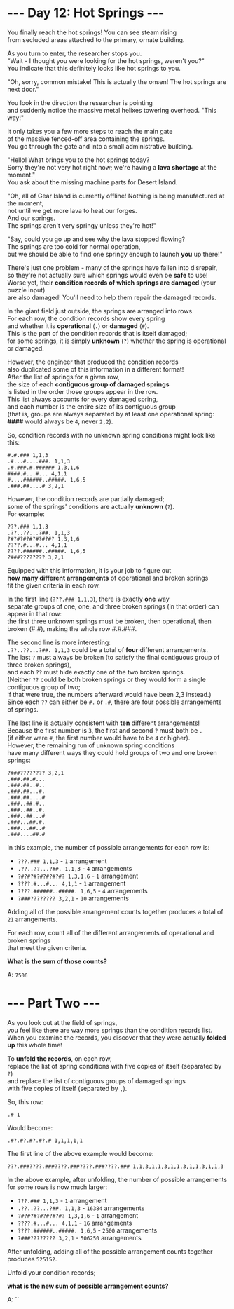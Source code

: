 # --- Day 12: Hot Springs ---

You finally reach the hot springs! You can see steam rising  
from secluded areas attached to the primary, ornate building.

As you turn to enter, the researcher stops you.  
"Wait - I thought you were looking for the hot springs, weren't you?"  
You indicate that this definitely looks like hot springs to you.

"Oh, sorry, common mistake! This is actually the onsen! The hot springs are next door."

You look in the direction the researcher is pointing  
and suddenly notice the massive metal helixes towering overhead. "This way!"

It only takes you a few more steps to reach the main gate  
of the massive fenced-off area containing the springs.  
You go through the gate and into a small administrative building.

"Hello! What brings you to the hot springs today?  
Sorry they're not very hot right now; we're having a **lava shortage** at the moment."  
You ask about the missing machine parts for Desert Island.

"Oh, all of Gear Island is currently offline! Nothing is being manufactured at the moment,  
not until we get more lava to heat our forges.  
And our springs.  
The springs aren't very springy unless they're hot!"

"Say, could you go up and see why the lava stopped flowing?  
The springs are too cold for normal operation,  
but we should be able to find one springy enough to launch **you** up there!"

There's just one problem - many of the springs have fallen into disrepair,  
so they're not actually sure which springs would even be **safe** to use!  
Worse yet, their **condition records of which springs are damaged** (your puzzle input)  
are also damaged! You'll need to help them repair the damaged records.

In the giant field just outside, the springs are arranged into rows.  
For each row, the condition records show every spring  
and whether it is **operational** (`.`) or **damaged** (`#`).  
This is the part of the condition records that is itself damaged;  
for some springs, it is simply **unknown** (`?`) whether the spring is operational or damaged.

However, the engineer that produced the condition records  
also duplicated some of this information in a different format!  
After the list of springs for a given row,  
the size of each **contiguous group of damaged springs**  
is listed in the order those groups appear in the row.  
This list always accounts for every damaged spring,  
and each number is the entire size of its contiguous group  
(that is, groups are always separated by at least one operational spring:
**####** would always be `4`, never `2,2`).

So, condition records with no unknown spring conditions might look like this:

```text
#.#.### 1,1,3
.#...#....###. 1,1,3
.#.###.#.###### 1,3,1,6
####.#...#... 4,1,1
#....######..#####. 1,6,5
.###.##....# 3,2,1
```

However, the condition records are partially damaged;  
some of the springs' conditions are actually **unknown** (`?`).  
For example:

```text
???.### 1,1,3
.??..??...?##. 1,1,3
?#?#?#?#?#?#?#? 1,3,1,6
????.#...#... 4,1,1
????.######..#####. 1,6,5
?###???????? 3,2,1
```

Equipped with this information, it is your job to figure out  
**how many different arrangements** of operational and broken springs  
fit the given criteria in each row.

In the first line (`???.### 1,1,3`), there is exactly **one** way  
separate groups of one, one, and three broken springs (in that order) can appear in that row:  
the first three unknown springs must be broken, then operational, then broken (#.#), making the whole row #.#.###.

The second line is more interesting:  
`.??..??...?##. 1,1,3` could be a total of **four** different arrangements.  
The last `?` must always be broken (to satisfy the final contiguous group of three broken springs),  
and each `??` must hide exactly one of the two broken springs.  
(Neither `??` could be both broken springs or they would form a single contiguous group of two;  
if that were true, the numbers afterward would have been 2,3 instead.)  
Since each `??` can either be `#.` or `.#`, there are four possible arrangements of springs.

The last line is actually consistent with **ten** different arrangements!  
Because the first number is `3`, the first and second `?` must both be `.`  
(if either were `#`, the first number would have to be `4` or higher).  
However, the remaining run of unknown spring conditions  
have many different ways they could hold groups of two and one broken springs:

```text
?###???????? 3,2,1
.###.##.#...
.###.##..#..
.###.##...#.
.###.##....#
.###..##.#..
.###..##..#.
.###..##...#
.###...##.#.
.###...##..#
.###....##.#
```

In this example, the number of possible arrangements for each row is:

- `???.### 1,1,3` - `1` arrangement
- `.??..??...?##. 1,1,3` - `4` arrangements
- `?#?#?#?#?#?#?#? 1,3,1,6` - `1` arrangement
- `????.#...#... 4,1,1` - `1` arrangement
- `????.######..#####. 1,6,5` - `4` arrangements
- `?###???????? 3,2,1` - `10` arrangements

Adding all of the possible arrangement counts together produces a total of `21` arrangements.

For each row, count all of the different arrangements of operational and broken springs  
that meet the given criteria.

**What is the sum of those counts?**

A: `7506`

# --- Part Two ---

As you look out at the field of springs,  
you feel like there are way more springs than the condition records list.  
When you examine the records, you discover that they were actually **folded up** this whole time!

To **unfold the records**, on each row,  
replace the list of spring conditions with five copies of itself (separated by `?`)  
and replace the list of contiguous groups of damaged springs  
with five copies of itself (separated by `,`).

So, this row:

`.# 1`

Would become:

`.#?.#?.#?.#?.# 1,1,1,1,1`

The first line of the above example would become:

`???.###????.###????.###????.###????.### 1,1,3,1,1,3,1,1,3,1,1,3,1,1,3`

In the above example, after unfolding, the number of possible arrangements for some rows is now much larger:

- `???.### 1,1,3` - `1` arrangement
- `.??..??...?##. 1,1,3` - `16384` arrangements
- `?#?#?#?#?#?#?#? 1,3,1,6` - `1` arrangement
- `????.#...#... 4,1,1` - `16` arrangements
- `????.######..#####. 1,6,5` - `2500` arrangements
- `?###???????? 3,2,1` - `506250` arrangements

After unfolding, adding all of the possible arrangement counts together produces `525152`.

Unfold your condition records;

**what is the new sum of possible arrangement counts?**

A: ``
